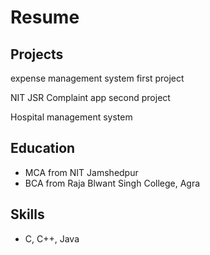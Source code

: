 # Resume

## Projects

expense management system first project

NIT JSR Complaint app second project

Hospital management system

## Education
- MCA from NIT Jamshedpur
- BCA from Raja Blwant Singh College, Agra

## Skills
- C, C++, Java
